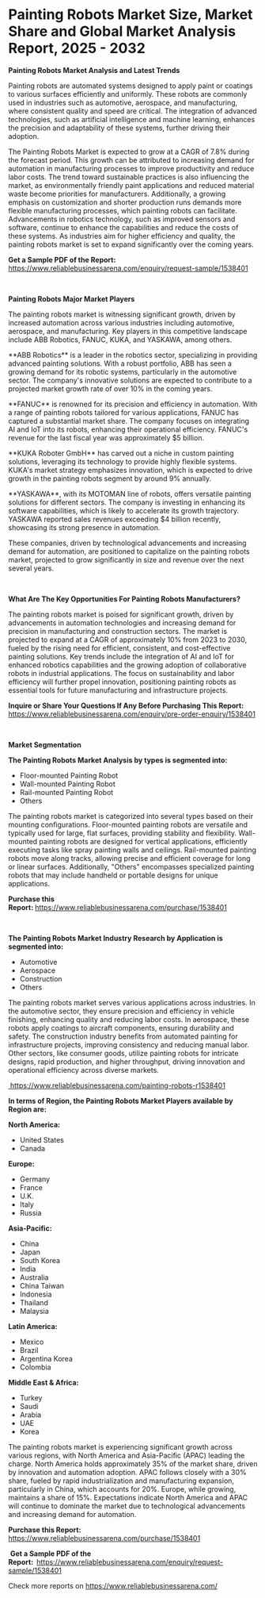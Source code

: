 <p><h1>Painting Robots Market Size, Market Share and Global Market Analysis Report, 2025 - 2032</h1></p><p><strong>Painting Robots Market Analysis and Latest Trends</strong></p>
<p><p>Painting robots are automated systems designed to apply paint or coatings to various surfaces efficiently and uniformly. These robots are commonly used in industries such as automotive, aerospace, and manufacturing, where consistent quality and speed are critical. The integration of advanced technologies, such as artificial intelligence and machine learning, enhances the precision and adaptability of these systems, further driving their adoption.</p><p>The Painting Robots Market is expected to grow at a CAGR of 7.8% during the forecast period. This growth can be attributed to increasing demand for automation in manufacturing processes to improve productivity and reduce labor costs. The trend toward sustainable practices is also influencing the market, as environmentally friendly paint applications and reduced material waste become priorities for manufacturers. Additionally, a growing emphasis on customization and shorter production runs demands more flexible manufacturing processes, which painting robots can facilitate. Advancements in robotics technology, such as improved sensors and software, continue to enhance the capabilities and reduce the costs of these systems. As industries aim for higher efficiency and quality, the painting robots market is set to expand significantly over the coming years.</p></p>
<p><strong>Get a Sample PDF of the Report:&nbsp;</strong> <a href="https://www.reliablebusinessarena.com/enquiry/request-sample/1538401?utm_campaign=2279&utm_medium=2&utm_source=Github&utm_content=ia&utm_term=19022025&utm_id=painting-robots">https://www.reliablebusinessarena.com/enquiry/request-sample/1538401</a></p>
<p>&nbsp;</p>
<p><strong>Painting Robots Major Market Players</strong></p>
<p><p>The painting robots market is witnessing significant growth, driven by increased automation across various industries including automotive, aerospace, and manufacturing. Key players in this competitive landscape include ABB Robotics, FANUC, KUKA, and YASKAWA, among others.</p><p>**ABB Robotics** is a leader in the robotics sector, specializing in providing advanced painting solutions. With a robust portfolio, ABB has seen a growing demand for its robotic systems, particularly in the automotive sector. The company's innovative solutions are expected to contribute to a projected market growth rate of over 10% in the coming years.</p><p>**FANUC** is renowned for its precision and efficiency in automation. With a range of painting robots tailored for various applications, FANUC has captured a substantial market share. The company focuses on integrating AI and IoT into its robots, enhancing their operational efficiency. FANUC's revenue for the last fiscal year was approximately $5 billion.</p><p>**KUKA Roboter GmbH** has carved out a niche in custom painting solutions, leveraging its technology to provide highly flexible systems. KUKA's market strategy emphasizes innovation, which is expected to drive growth in the painting robots segment by around 9% annually.</p><p>**YASKAWA**, with its MOTOMAN line of robots, offers versatile painting solutions for different sectors. The company is investing in enhancing its software capabilities, which is likely to accelerate its growth trajectory. YASKAWA reported sales revenues exceeding $4 billion recently, showcasing its strong presence in automation.</p><p>These companies, driven by technological advancements and increasing demand for automation, are positioned to capitalize on the painting robots market, projected to grow significantly in size and revenue over the next several years.</p></p>
<p>&nbsp;</p>
<p><strong>What Are The Key Opportunities For Painting Robots Manufacturers?</strong></p>
<p><p>The painting robots market is poised for significant growth, driven by advancements in automation technologies and increasing demand for precision in manufacturing and construction sectors. The market is projected to expand at a CAGR of approximately 10% from 2023 to 2030, fueled by the rising need for efficient, consistent, and cost-effective painting solutions. Key trends include the integration of AI and IoT for enhanced robotics capabilities and the growing adoption of collaborative robots in industrial applications. The focus on sustainability and labor efficiency will further propel innovation, positioning painting robots as essential tools for future manufacturing and infrastructure projects.</p></p>
<p><strong>Inquire or Share Your Questions If Any Before Purchasing This Report:</strong> <a href="https://www.reliablebusinessarena.com/enquiry/pre-order-enquiry/1538401?utm_campaign=2279&utm_medium=2&utm_source=Github&utm_content=ia&utm_term=19022025&utm_id=painting-robots">https://www.reliablebusinessarena.com/enquiry/pre-order-enquiry/1538401</a></p>
<p>&nbsp;</p>
<p><strong>Market Segmentation</strong></p>
<p><strong>The Painting Robots Market Analysis by types is segmented into:</strong></p>
<p><ul><li>Floor-mounted Painting Robot</li><li>Wall-mounted Painting Robot</li><li>Rail-mounted Painting Robot</li><li>Others</li></ul></p>
<p><p>The painting robots market is categorized into several types based on their mounting configurations. Floor-mounted painting robots are versatile and typically used for large, flat surfaces, providing stability and flexibility. Wall-mounted painting robots are designed for vertical applications, efficiently executing tasks like spray painting walls and ceilings. Rail-mounted painting robots move along tracks, allowing precise and efficient coverage for long or linear surfaces. Additionally, "Others" encompasses specialized painting robots that may include handheld or portable designs for unique applications.</p></p>
<p><strong>Purchase this Report:&nbsp;</strong><a href="https://www.reliablebusinessarena.com/purchase/1538401?utm_campaign=2279&utm_medium=2&utm_source=Github&utm_content=ia&utm_term=19022025&utm_id=painting-robots">https://www.reliablebusinessarena.com/purchase/1538401</a></p>
<p>&nbsp;</p>
<p><strong>The Painting Robots Market Industry Research by Application is segmented into:</strong></p>
<p><ul><li>Automotive</li><li>Aerospace</li><li>Construction</li><li>Others</li></ul></p>
<p><p>The painting robots market serves various applications across industries. In the automotive sector, they ensure precision and efficiency in vehicle finishing, enhancing quality and reducing labor costs. In aerospace, these robots apply coatings to aircraft components, ensuring durability and safety. The construction industry benefits from automated painting for infrastructure projects, improving consistency and reducing manual labor. Other sectors, like consumer goods, utilize painting robots for intricate designs, rapid production, and higher throughput, driving innovation and operational efficiency across diverse markets.</p></p>
<p><a href="https://www.reliablebusinessarena.com/painting-robots-r1538401?utm_campaign=2279&utm_medium=2&utm_source=Github&utm_content=ia&utm_term=19022025&utm_id=painting-robots">&nbsp;https://www.reliablebusinessarena.com/painting-robots-r1538401</a></p>
<p><strong>In terms of Region, the Painting Robots Market Players available by Region are:</strong></p>
<p>
    <p> <strong> North America: </strong>
        <ul>
            <li>United States</li>
            <li>Canada</li>
        </ul>
        </p> 
    <p> <strong> Europe: </strong>
        <ul>
            <li>Germany</li>
            <li>France</li>
            <li>U.K.</li>
            <li>Italy</li>
            <li>Russia</li>
        </ul>
        </p> 
    <p> <strong> Asia-Pacific: </strong>
        <ul>
            <li>China</li>
            <li>Japan</li>
            <li>South Korea</li>
            <li>India</li>
            <li>Australia</li>
            <li>China Taiwan</li>
            <li>Indonesia</li>
            <li>Thailand</li>
            <li>Malaysia</li>
        </ul>
        </p> 
    <p> <strong> Latin America: </strong>
        <ul>
            <li>Mexico</li>
            <li>Brazil</li>
            <li>Argentina Korea</li>
            <li>Colombia</li>
        </ul>
        </p> 
    <p> <strong> Middle East & Africa: </strong>
        <ul>
            <li>Turkey</li>
            <li>Saudi</li>
            <li>Arabia</li>
            <li>UAE</li>
            <li>Korea</li>
        </ul>
    </p>
    </p>
<p><p>The painting robots market is experiencing significant growth across various regions, with North America and Asia-Pacific (APAC) leading the charge. North America holds approximately 35% of the market share, driven by innovation and automation adoption. APAC follows closely with a 30% share, fueled by rapid industrialization and manufacturing expansion, particularly in China, which accounts for 20%. Europe, while growing, maintains a share of 15%. Expectations indicate North America and APAC will continue to dominate the market due to technological advancements and increasing demand for automation.</p></p>
<p><strong>Purchase this Report: </strong><a href="https://www.reliablebusinessarena.com/purchase/1538401?utm_campaign=2279&utm_medium=2&utm_source=Github&utm_content=ia&utm_term=19022025&utm_id=painting-robots">https://www.reliablebusinessarena.com/purchase/1538401</a></p>
<p>&nbsp;<strong>Get a Sample PDF of the Report:&nbsp;&nbsp;</strong><a href="https://www.reliablebusinessarena.com/enquiry/request-sample/1538401?utm_campaign=2279&utm_medium=2&utm_source=Github&utm_content=ia&utm_term=19022025&utm_id=painting-robots">https://www.reliablebusinessarena.com/enquiry/request-sample/1538401</a></p>
<p><strong></strong></p>
<p>Check more reports on <a href="https://www.reliablebusinessarena.com/?utm_campaign=2279&utm_medium=2&utm_source=Github&utm_content=ia&utm_term=19022025&utm_id=painting-robots">https://www.reliablebusinessarena.com/</a></p>